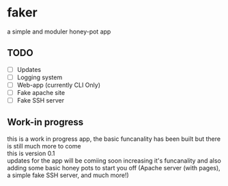 # faker
a simple and moduler honey-pot app
## TODO
- [ ] Updates
- [ ] Logging system
- [ ] Web-app (currently CLI Only)
- [ ] Fake apache site
- [ ] Fake SSH server

## Work-in progress
this is a work in progress app, the basic funcanality has been built but there is still much more to come   
this is version 0.1   
updates for the app will be comiing soon increasing it's funcanality and also adding some basic honey pots to start you off (Apache server (with pages), a simple fake SSH server, and much more!)
